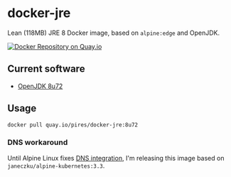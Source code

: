 # docker-jre
Lean (118MB) JRE 8 Docker image, based on `alpine:edge` and OpenJDK.

[![Docker Repository on Quay.io](https://quay.io/repository/pires/docker-jre/status "Docker Repository on Quay.io")](https://quay.io/repository/pires/docker-jre)

## Current software

* [OpenJDK 8u72](http://openjdk.java.net/projects/jdk8u/releases/8u72.html)

## Usage

```
docker pull quay.io/pires/docker-jre:8u72
```

### DNS workaround

Until Alpine Linux fixes [DNS integration](https://github.com/gliderlabs/docker-alpine/blob/master/docs/caveats.md#dns), I'm releasing this image based on `janeczku/alpine-kubernetes:3.3`.
